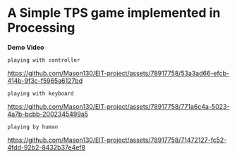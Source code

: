# A Simple TPS game implemented in Processing
**Demo Video**

`playing with controller`

https://github.com/Mason130/EIT-project/assets/78917758/53a3ad66-efcb-414b-9f3c-f5965a6127bd

`playing with keyboard`

https://github.com/Mason130/EIT-project/assets/78917758/771a6c4a-5023-4a7b-bcbb-2002345499a5

`playing by human`

https://github.com/Mason130/EIT-project/assets/78917758/71472127-fc52-4fdd-92b2-8432b37e4ef8
